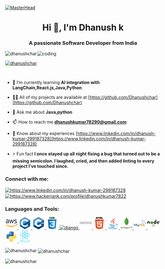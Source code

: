 [![MasterHead](https://1.bp.blogspot.com/-7A4WynwLsMw/XbBpCXG8fHI/AAAAAAAAMt4/uOa1bpLskYgrwGbllhSu2SDj_Mig8SXJQCLcBGAsYHQ/s1600/2000_600px.gif)](https://rishavchanda.io)
<h1 align="center">Hi 👋, I'm Dhanush k</h1>
<h3 align="center">A passionate Software Developer from India</h3>
<img align="right" alt="coding" width="400" src="https://cdn.dribbble.com/users/1162077/screenshots/3848914/programmer.gif"

<p align="left"> <img src="https://komarev.com/ghpvc/?username=dhanushchar&label=Profile%20views&color=0e75b6&style=flat" alt="dhanushchar" /> </p>

<p align="left"> <a href="https://github.com/ryo-ma/github-profile-trophy"><img src="https://github-profile-trophy.vercel.app/?username=dhanushchar" alt="dhanushchar" /></a> </p>

<p align="left"> <a href="https://twitter.com/" target="blank"><img src="https://img.shields.io/twitter/follow/?logo=twitter&style=for-the-badge" alt="" /></a> </p>

- 🌱 I’m currently learning **AI integration with LangChain,React.js,Java,Python**

- 👨‍💻 All of my projects are available at [https://github.com/Dhanushchar](https://github.com/Dhanushchar)

- 💬 Ask me about **Java,python**

- 📫 How to reach me **dhanushkumar78290@gmail.com**

- 📄 Know about my experiences [https://www.linkedin.com/in/dhanush-kumar-299187328](https://www.linkedin.com/in/dhanush-kumar-299187328)

- ⚡ Fun fact **I once stayed up all night fixing a bug that turned out to be a missing semicolon. I laughed, cried, and then added linting to every project I’ve touched since.**

<h3 align="left">Connect with me:</h3>
<p align="left">
<a href="https://linkedin.com/in/https://www.linkedin.com/in/dhanush-kumar-299187328" target="blank"><img align="center" src="https://raw.githubusercontent.com/rahuldkjain/github-profile-readme-generator/master/src/images/icons/Social/linked-in-alt.svg" alt="https://www.linkedin.com/in/dhanush-kumar-299187328" height="30" width="40" /></a>
<a href="https://www.hackerrank.com/https://www.hackerrank.com/profile/dhanushkumar7822" target="blank"><img align="center" src="https://raw.githubusercontent.com/rahuldkjain/github-profile-readme-generator/master/src/images/icons/Social/hackerrank.svg" alt="https://www.hackerrank.com/profile/dhanushkumar7822" height="30" width="40" /></a>
</p>

<h3 align="left">Languages and Tools:</h3>
<p align="left"> <a href="https://aws.amazon.com" target="_blank" rel="noreferrer"> <img src="https://raw.githubusercontent.com/devicons/devicon/master/icons/amazonwebservices/amazonwebservices-original-wordmark.svg" alt="aws" width="40" height="40"/> </a> <a href="https://www.cprogramming.com/" target="_blank" rel="noreferrer"> <img src="https://raw.githubusercontent.com/devicons/devicon/master/icons/c/c-original.svg" alt="c" width="40" height="40"/> </a> <a href="https://www.w3schools.com/cpp/" target="_blank" rel="noreferrer"> <img src="https://raw.githubusercontent.com/devicons/devicon/master/icons/cplusplus/cplusplus-original.svg" alt="cplusplus" width="40" height="40"/> </a> <a href="https://www.w3schools.com/css/" target="_blank" rel="noreferrer"> <img src="https://raw.githubusercontent.com/devicons/devicon/master/icons/css3/css3-original-wordmark.svg" alt="css3" width="40" height="40"/> </a> <a href="https://www.djangoproject.com/" target="_blank" rel="noreferrer"> <img src="https://cdn.worldvectorlogo.com/logos/django.svg" alt="django" width="40" height="40"/> </a> <a href="https://expressjs.com" target="_blank" rel="noreferrer"> <img src="https://raw.githubusercontent.com/devicons/devicon/master/icons/express/express-original-wordmark.svg" alt="express" width="40" height="40"/> </a> <a href="https://www.w3.org/html/" target="_blank" rel="noreferrer"> <img src="https://raw.githubusercontent.com/devicons/devicon/master/icons/html5/html5-original-wordmark.svg" alt="html5" width="40" height="40"/> </a> <a href="https://www.java.com" target="_blank" rel="noreferrer"> <img src="https://raw.githubusercontent.com/devicons/devicon/master/icons/java/java-original.svg" alt="java" width="40" height="40"/> </a> <a href="https://www.mongodb.com/" target="_blank" rel="noreferrer"> <img src="https://raw.githubusercontent.com/devicons/devicon/master/icons/mongodb/mongodb-original-wordmark.svg" alt="mongodb" width="40" height="40"/> </a> <a href="https://www.mysql.com/" target="_blank" rel="noreferrer"> <img src="https://raw.githubusercontent.com/devicons/devicon/master/icons/mysql/mysql-original-wordmark.svg" alt="mysql" width="40" height="40"/> </a> <a href="https://nodejs.org" target="_blank" rel="noreferrer"> <img src="https://raw.githubusercontent.com/devicons/devicon/master/icons/nodejs/nodejs-original-wordmark.svg" alt="nodejs" width="40" height="40"/> </a> <a href="https://www.python.org" target="_blank" rel="noreferrer"> <img src="https://raw.githubusercontent.com/devicons/devicon/master/icons/python/python-original.svg" alt="python" width="40" height="40"/> </a> <a href="https://reactjs.org/" target="_blank" rel="noreferrer"> <img src="https://raw.githubusercontent.com/devicons/devicon/master/icons/react/react-original-wordmark.svg" alt="react" width="40" height="40"/> </a> </p>

<p><img align="left" src="https://github-readme-stats.vercel.app/api/top-langs?username=dhanushchar&show_icons=true&locale=en&layout=compact" alt="dhanushchar" /></p>

<p>&nbsp;<img align="center" src="https://github-readme-stats.vercel.app/api?username=dhanushchar&show_icons=true&locale=en" alt="dhanushchar" /></p>

<p><img align="center" src="https://github-readme-streak-stats.herokuapp.com/?user=dhanushchar&" alt="dhanushchar" /></p>

